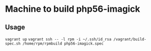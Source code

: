 Machine to build php56-imagick
========


Usage
-------
`vagrant up`
`vagrant ssh -- -l rpm -i ~/.ssh/id_rsa /vagrant/build-spec.sh /home/rpm/rpmbuild php56-imagick.spec`

